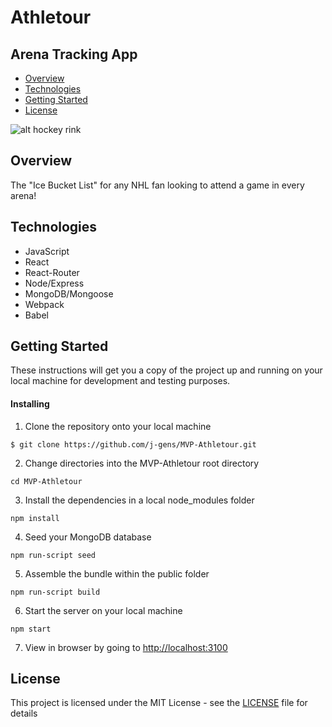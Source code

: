 # Athletour
## Arena Tracking App

* [Overview](https://github.com/j-gens/MVP-Athletour#overview)
* [Technologies](https://github.com/j-gens/MVP-Athletour#technologies)
* [Getting Started](https://github.com/j-gens/MVP-Athletour#getting-started)
* [License](https://github.com/j-gens/MVP-Athletour#license)

![alt hockey rink](https://j-gens-portfolio.s3-us-west-1.amazonaws.com/athletour-gen.jpeg)

## Overview

The "Ice Bucket List" for any NHL fan looking to attend a game in every arena!

## Technologies

* JavaScript
* React
* React-Router
* Node/Express
* MongoDB/Mongoose
* Webpack
* Babel

## Getting Started

These instructions will get you a copy of the project up and running on your local machine for development and testing purposes.

#### Installing

1. Clone the repository onto your local machine
```
$ git clone https://github.com/j-gens/MVP-Athletour.git
```
2. Change directories into the MVP-Athletour root directory
```
cd MVP-Athletour
```
3. Install the dependencies in a local node_modules folder
```
npm install
```
4. Seed your MongoDB database
```
npm run-script seed
```
5. Assemble the bundle within the public folder
```
npm run-script build
```
6. Start the server on your local machine
```
npm start
```
7. View in browser by going to [http://localhost:3100](http://localhost:3100)

## License

This project is licensed under the MIT License - see the [LICENSE](https://github.com/j-gens/MVP-Athletour/blob/master/LICENSE) file for details

